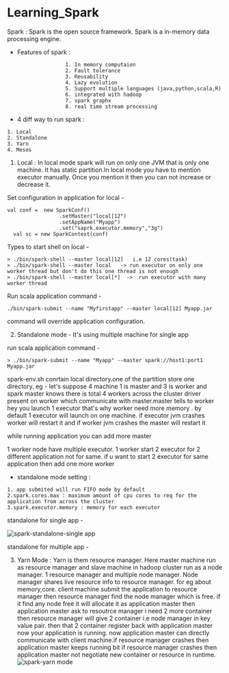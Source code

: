 # Learning_Spark


Spark : Spark is the open source framework. Spark is a in-memory data processing engine.

- Features of spark :
```
                   1. In memory computaion
                   2. Fault tolerance
                   3. Reusability
                   4. Lazy evolution
                   5. Support multiple languages (java,python,scala,R)
                   6. integrated with hadoop
                   7. spark graphx
                   8. real time stream processing
```                
 - 4 diff way to run spark :
 ```
 1. Local
 2. Standalone
 3. Yarn
 4. Mesos
 ```
 1. Local : 
            In local mode spark will run on only one JVM that is only one machine. It has static partition.In local mode you have to mention executor manually. Once you mention it then you can not increase or decrease it.
 
Set configuration in application for local -
```
val conf =  new SparkConf()
			     .setMaster("local[12")
			     .setAppName("Myapp")
			     .set("saprk.executor.memory","3g")
  val sc = new SparkContext(conf)
 ```
            
Types to start shell on local - 
```
> ./bin/spark-shell --master local[12]   i.e 12 cores(task)
> ./bin/spark-shell --master local   -> run executor on only one worker thread but don't do this one thread is not enough
> ./bin/spark-shell --master local[*]  ->  run executor with many worker thread
``` 
Run scala application command - 
```
./bin/spark-submit --name "Myfirstapp" --master local[12] Myapp.jar
```
command will override application configuration.
 
2. Standalone mode - 
                    It's using multiple machine for single app
                    
run scala application command - 
```
> ./bin/spark-submit --name "Myapp" --master spark://host1:port1 Myapp.jar
 ```                    
spark-env.sh conrtain local directory.one of the partition store one  directory.
eg - let's suppose 4 machine 1 is master and 3 is worker and spark master knows there is total 4 workers across the cluster
driver present on worker which communicate with master.master tells to worker hey you launch 1 executor that's why worker need more memory . by default 1 executor will launch on one machine.
if executor jvm crashes worker will restart it and if worker jvm crashes the master will restart it

while running application you can add more master

1 worker node have multiple executor. 1 worker start 2 executor for 2 different application not for same. if u want to start 2 executor for same application then add one more worker
- standalone mode setting :
```
1. app submited will run FIFO mode by default
2.spark.cores.max : maximum amount of cpu cores to req for the application from across the cluster
3.spark.executor.memory : memory for each executor
```
standalone for single app - 

![spark-standalone-single app](https://user-images.githubusercontent.com/53288566/72234482-4211a880-35f3-11ea-8b6a-a083b08be069.png)

standalone for multiple app - 

3. Yarn Mode :
		Yarn is them resource manager. Here master machine run as resource manager and slave machine in hadoop cluster run as a node manager. 1 resource manager and multiple node manager. Node manager shares live resource info to resource manager. for eg about memory,core.
   	client machine submit the application to resource manager then resource manager find the node manager which is free. if it find any node free it will allocate it as application master then application master ask to resoutrce manager i need 2 more container then resource manager will give 2 container i.e node manager in key value pair. then that 2 container register back with application master now your application is running. now application master can directly communicate with client machine.if resource manager crashes then application master keeps running bit if resource manager crashes then application master not negotiate new container or resource in runtime.
![spark-yarn mode](https://user-images.githubusercontent.com/53288566/72234278-35408500-35f2-11ea-828e-854f3337ca28.png)





            




